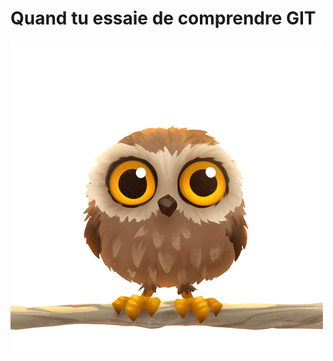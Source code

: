 # Quand tu essaie de comprendre GIT

![alt text][logo]

[logo]:../src/image/a72aa445353573582dab170a668.gif

